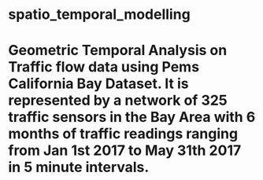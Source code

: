 # spatio_temporal_modelling
# Geometric Temporal Analysis on Traffic flow data using Pems California Bay Dataset. It is represented by a network of 325 traffic sensors in the Bay Area with 6 months of traffic readings ranging from Jan 1st 2017 to May 31th 2017 in 5 minute intervals.
